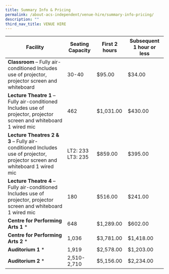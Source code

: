 ```yaml
---
title: Summary Info & Pricing
permalink: /about-acs-independent/venue-hire/summary-info-pricing/
description: ""
third_nav_title: VENUE HIRE
---
```

| Facility                                                                                                               | Seating Capacity   | First 2 hours | Subsequent 1 hour or less |
|------------------------------------------------------------------------------------------------------------------------|--------------------|---------------|---------------------------|
| **Classroom** – Fully air-conditioned  Includes use of projector, projector screen and whiteboard                          | 30-40              | $95.00        | $34.00                    |
| **Lecture Theatre 1** – Fully air-conditioned  Includes use of projector, projector screen and whiteboard 1 wired mic      | 462                | $1,031.00     | $430.00                   |
| **Lecture Theatres 2 & 3** – Fully air-conditioned  Includes use of projector, projector screen and whiteboard 1 wired mic | LT2: 233  LT3: 235 | $859.00       | $395.00                   |
| **Lecture Theatre 4** – Fully air-conditioned  Includes use of projector, projector screen and whiteboard 1 wired mic      | 180                | $516.00       | $241.00                   |
| **Centre for Performing Arts 1** \*                                                                                         | 648                | $1,289.00     | $602.00                   |
| **Centre for Performing Arts 2** \*                                                                                         | 1,036              | $3,781.00     | $1,418.00                 |
| **Auditorium 1** \*                                                                                                         | 1,919              | $2,578.00     | $1,203.00                 |
| **Auditorium 2** \*                                                                                                         | 2,510-2,710        | $5,156.00     | $2,234.00                 |